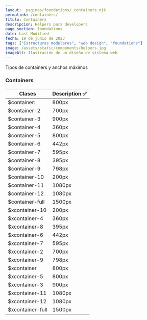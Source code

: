 ```yaml
---
layout: _paginas/foundations/_containers.njk
permalink: /containers/
titulo: Containers
descripcion: Helpers para developers
page_section: foundations
date: Last Modified
fecha: 19 de junio de 2023
tags: ["Estructuras modulares", "web design", "foundations"]
image: /assets/static/components/helpers.jpg
imageAlt: Ilustración de un diseño de sistema web
---
```

Tipos de containers y anchos máximos
### Containers
| Clases           | Description ✅    |
| ---------------- | ---------------- |
| $container:      | 800px   |
| $container-2     | 700px   |
| $container-3     | 900px   |
| $container-4     | 360px   |
| $container-5     | 800px   |
| $container-6     | 442px   |
| $container-7     | 595px   |
| $container-8     | 395px   |
| $container-9     | 798px   |
| $container-10    | 200px   |
| $container-11    | 1080px  |
| $container-12    | 1080px  |
| $container-full  | 1500px  |
| $xcontainer-10   | 200px   |
| $xcontainer-4    | 360px   |
| $xcontainer-8    | 395px   |
| $xcontainer-6    | 442px   |
| $xcontainer-7    | 595px   |
| $xcontainer-2    | 700px   |
| $xcontainer-9    | 798px   |
| $xcontainer      | 800px   |
| $xcontainer-5    | 800px   |
| $xcontainer-3    | 900px   |
| $xcontainer-11   | 1080px  |
| $xcontainer-12   | 1080px  |
| $xcontainer-full | 1500px  |
